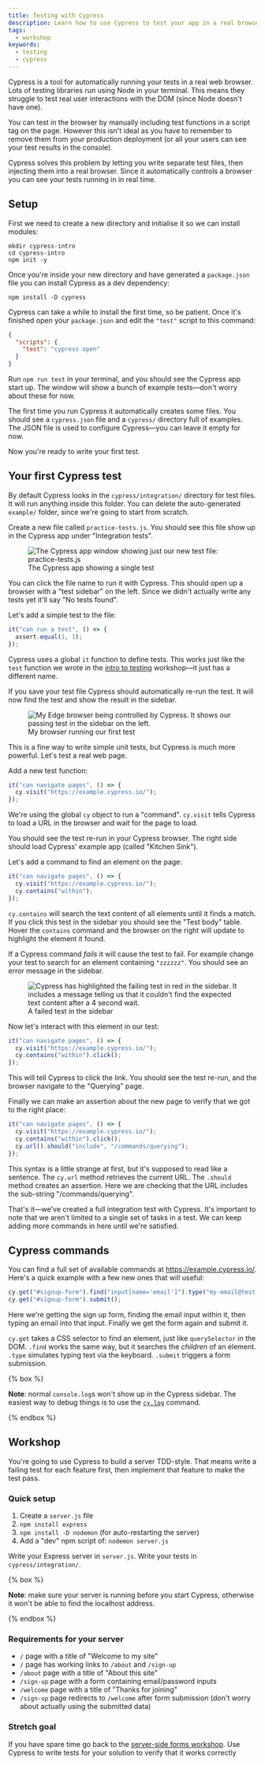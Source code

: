 ```yaml
---
title: Testing with Cypress
description: Learn how to use Cypress to test your app in a real browser
tags:
  - workshop
keywords:
  - testing
  - cypress
---
```


Cypress is a tool for automatically running your tests in a real web browser. Lots of testing libraries run using Node in your terminal. This means they struggle to test real user interactions with the DOM (since Node doesn't have one).

You can test in the browser by manually including test functions in a script tag on the page. However this isn't ideal as you have to remember to remove them from your production deployment (or all your users can see your test results in the console).

Cypress solves this problem by letting you write separate test files, then injecting them into a real browser. Since it automatically controls a browser you can see your tests running in in real time.

## Setup

First we need to create a new directory and initialise it so we can install modules:

```shell
mkdir cypress-intro
cd cypress-intro
npm init -y
```

Once you're inside your new directory and have generated a `package.json` file you can install Cypress as a dev dependency:

```shell
npm install -D cypress
```

Cypress can take a while to install the first time, so be patient. Once it's finished open your `package.json` and edit the `"test"` script to this command:

```json
{
  "scripts": {
    "test": "cypress open"
  }
}
```

Run `npm run test` in your terminal, and you should see the Cypress app start up. The window will show a bunch of example tests—don't worry about these for now.

The first time you run Cypress it automatically creates some files. You should see a `cypress.json` file and a `cypress/` directory full of examples. The JSON file is used to configure Cypress—you can leave it empty for now.

Now you're ready to write your first test.

## Your first Cypress test

By default Cypress looks in the `cypress/integration/` directory for test files. It will run anything inside this folder. You can delete the auto-generated `example/` folder, since we're going to start from scratch.

Create a new file called `practice-tests.js`. You should see this file show up in the Cypress app under "Integration tests".

<figure>
  <img src="images/cypress-start.png" alt="The Cypress app window showing just our new test file: practice-tests.js">
  <figcaption>The Cypress app showing a single test</figcaption>
</figure>

You can click the file name to run it with Cypress. This should open up a browser with a "test sidebar" on the left. Since we didn't actually write any tests yet it'll say "No tests found".

Let's add a simple test to the file:

```js
it("can run a test", () => {
  assert.equal(1, 1);
});
```

Cypress uses a global `it` function to define tests. This works just like the `test` function we wrote in the [intro to testing](/workshops/learn-testing/) workshop—it just has a different name.

If you save your test file Cypress should automatically re-run the test. It will now find the test and show the result in the sidebar.

<figure>
  <img src="images/cypress-first-test.png" alt="My Edge browser being controlled by Cypress. It shows our passing test in the sidebar on the left.">
  <figcaption>My browser running our first test</figcaption>
</figure>

This is a fine way to write simple unit tests, but Cypress is much more powerful. Let's test a real web page.

Add a new test function:

```js
it("can navigate pages", () => {
  cy.visit("https://example.cypress.io/");
});
```

We're using the global `cy` object to run a "command". `cy.visit` tells Cypress to load a URL in the browser and wait for the page to load.

You should see the test re-run in your Cypress browser. The right side should load Cypress' example app (called "Kitchen Sink").

Let's add a command to find an element on the page:

```js
it("can navigate pages", () => {
  cy.visit("https://example.cypress.io/");
  cy.contains("within");
});
```

`cy.contains` will search the text content of all elements until it finds a match. If you click this test in the sidebar you should see the "Test body" table. Hover the `contains` command and the browser on the right will update to highlight the element it found.

If a Cypress command _fails_ it will cause the test to fail. For example change your test to search for an element containing `"zzzzzz"`. You should see an error message in the sidebar.

<figure>
  <img src="images/failed-test.png" alt="Cypress has highlighted the failing test in red in the sidebar. It includes a message telling us that it couldn't find the expected text content after a 4 second wait.">
  <figcaption>A failed test in the sidebar</figcaption>
</figure>

Now let's interact with this element in our test:

```js
it("can navigate pages", () => {
  cy.visit("https://example.cypress.io/");
  cy.contains("within").click();
});
```

This will tell Cypress to click the link. You should see the test re-run, and the browser navigate to the "Querying" page.

Finally we can make an assertion about the new page to verify that we got to the right place:

```js
it("can navigate pages", () => {
  cy.visit("https://example.cypress.io/");
  cy.contains("within").click();
  cy.url().should("include", "/commands/querying");
});
```

This syntax is a little strange at first, but it's supposed to read like a sentence. The `cy.url` method retrieves the current URL. The `.should` method creates an assertion. Here we are checking that the URL includes the sub-string "/commands/querying".

That's it—we've created a full integration test with Cypress. It's important to note that we aren't limited to a single set of tasks in a test. We can keep adding more commands in here until we're satisfied.

## Cypress commands

You can find a full set of available commands at https://example.cypress.io/. Here's a quick example with a few new ones that will useful:

```js
cy.get("#signup-form").find("input[name='email']").type("my-email@test.com");
cy.get("#signup-form").submit();
```

Here we're getting the sign up form, finding the email input within it, then typing an email into that input. Finally we get the form again and submit it.

`cy.get` takes a CSS selector to find an element, just like `querySelector` in the DOM. `.find` works the same way, but it searches the _children_ of an element. `.type` simulates typing text via the keyboard. `.submit` triggers a form submission.

{% box %}

**Note**: normal `console.log`s won't show up in the Cypress sidebar. The easiest way to debug things is to use the [`cy.log`](https://docs.cypress.io/api/commands/log) command.

{% endbox %}

## Workshop

You're going to use Cypress to build a server TDD-style. That means write a failing test for each feature first, then implement that feature to make the test pass.

### Quick setup

1. Create a `server.js` file
1. `npm install express`
1. `npm install -D nodemon` (for auto-restarting the server)
1. Add a "dev" npm script of: `nodemon server.js`

Write your Express server in `server.js`. Write your tests in `cypress/integration/`.

{% box %}

**Note**: make sure your server is running before you start Cypress, otherwise it won't be able to find the localhost address.

{% endbox %}

### Requirements for your server

- `/` page with a title of "Welcome to my site"
- `/` page has working links to `/about` and `/sign-up`
- `/about` page with a title of "About this site"
- `/sign-up` page with a form containing email/password inputs
- `/welcome` page with a title of "Thanks for joining"
- `/sign-up` page redirects to `/welcome` after form submission (don't worry about actually using the submitted data)

### Stretch goal

If you have spare time go back to the [server-side forms workshop](/workshops/server-side-forms/). Use Cypress to write tests for your solution to verify that it works correctly
